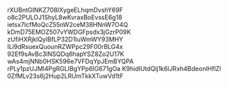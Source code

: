 rXUBntGINKZ708IXygeELhqmDvshY69F
o8c2PULOJ1ShyL8wKvraxBoEvssE6g18
ietsx7IcfMoQcZ55nW2ceM38HNnW7O4Q
kDmD75EMOZ507vYWDGFpsdx3jGzrP09K
zUfiHXRjklQylBfLP32D1IuWmWY93MHY
ILi9dRsuexQuounRZWPpc29F00rBLG4x
92Ef9sAvBc3lNSQDq6hapYSZ8Zo2U17K
wAs4mjNNb0HSK596e7VFDqYpJEmBYQPA
rPLy1pzUJMl4PgRGLIBgYPp6IG671gOa
K9hidIUtdQlj1k6lJRxh4BdeonlHflZl
0ZfMLv23s6j2Hup2LRUmTkkXTuwVd1tF
